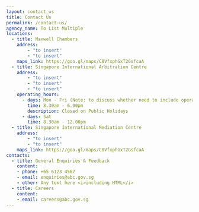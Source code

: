 ```yaml
---
layout: contact_us
title: Contact Us
permalink: /contact-us/
agency_name: To List Multiple
locations:
  - title: Maxwell Chambers  
    address:
        - "to insert"
        - "to insert"
    maps_link: https://goo.gl/maps/C8VfxphGxT2GsfcaA 
  - title: Singapore International Arbitration Centre
    address:
        - "to insert"
        - "to insert"
        - "to insert"
    operating_hours:
      - days: Mon - Fri (Note: to discuss whether need to include operating hours)
        time: 8.30am - 6.00pm
        description: Closed on Public Holidays
      - days: Sat
        time: 8.30am - 12.00pm
  - title: Singapore International Mediation Centre
    address:
        - "to insert"
        - "to insert"
    maps_link: https://goo.gl/maps/C8VfxphGxT2GsfcaA
contacts:
  - title: General Enquiries & Feedback
    content:
    - phone: +65 6123 4567
    - email: enquiries@abc.gov.sg
    - other: Any text here <i>including HTML</i>
  - title: Careers
    content:
    - email: careers@abc.gov.sg
---
```

